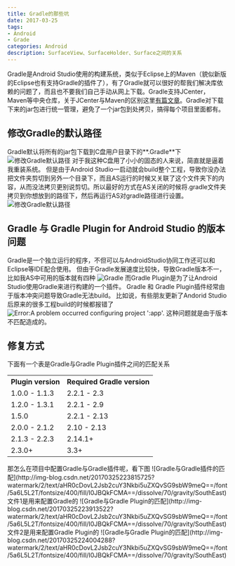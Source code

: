 ```yaml
---
title: Gradle的那些坑
date: 2017-03-25
tags:
- Android
- Grade
categories: Android
description: SurfaceView、SurfaceHolder、Surface之间的关系
---
```


Gradle是Android Studio使用的构建系统，类似于Eclipse上的Maven（貌似新版的Eclipse也有支持Gradle的插件了），有了Gradle就可以很好的帮我们解决库依赖的问题了，而且也不要我们自己手动从网上下载。Gradle支持JCenter，Maven等中央仓库，关于JCenter与Maven的区别这里[有篇文章](http://blog.sina.com.cn/s/blog_72ef7bea0102vvqg.html)。Gradle对下载下来的jar包进行统一管理，避免了一个jar包到处拷贝，搞得每个项目里面都有。

## 修改Gradle的默认路径
Gradle默认将所有的jar包下载到C盘用户目录下的**.Gradle**下
![修改Gradle默认路径](http://img-blog.csdn.net/20170325223333076?watermark/2/text/aHR0cDovL2Jsb2cuY3Nkbi5uZXQvSG9sbW9meQ==/font/5a6L5L2T/fontsize/400/fill/I0JBQkFCMA==/dissolve/70/gravity/SouthEast)
对于我这种C盘用了小小的固态的人来说，简直就是逼着我重装系统。
但是由于Android Studio一启动就会build整个工程，导致你没办法把文件夹剪切到另外一个目录下，而且AS运行的时候又关联了这个文件夹下的内容，从而没法拷贝更别说剪切。所以最好的方式在AS关闭的时候将.gradle文件夹拷贝到你想放到的路径下，然后再运行AS对gradle路径进行设置。
![修改Gradle默认路径](http://img-blog.csdn.net/20170325223445468?watermark/2/text/aHR0cDovL2Jsb2cuY3Nkbi5uZXQvSG9sbW9meQ==/font/5a6L5L2T/fontsize/400/fill/I0JBQkFCMA==/dissolve/70/gravity/SouthEast)

## Gradle 与 Gradle Plugin for Android Studio 的版本问题
Gradle是一个独立运行的程序，不但可以与AndroidStudio协同工作还可以和Eclipse等IDE配合使用。
但由于Gradle发展速度比较快，导致Gradle版本不一，比如我AS中可用的版本就有四种
![Gradle](http://img-blog.csdn.net/20170325223523188?watermark/2/text/aHR0cDovL2Jsb2cuY3Nkbi5uZXQvSG9sbW9meQ==/font/5a6L5L2T/fontsize/400/fill/I0JBQkFCMA==/dissolve/70/gravity/SouthEast)
而Gradle Plugin是为了让Android Studio使用Gradle来进行构建的一个插件。
Gradle 和 Gradle Plugin插件经常由于版本冲突问题导致Gradle无法build。
比如说，有些朋友更新了Andorid Studio后原来的很多工程build的时候都报错了
![Error:A problem occurred configuring project ':app'.](http://img-blog.csdn.net/20170325223630705?watermark/2/text/aHR0cDovL2Jsb2cuY3Nkbi5uZXQvSG9sbW9meQ==/font/5a6L5L2T/fontsize/400/fill/I0JBQkFCMA==/dissolve/70/gravity/SouthEast)
这种问题就是由于版本不匹配造成的。
## 修复方式
下面有一个表是Gradle与Gradle Plugin插件之间的匹配关系
<table><tbody><tr><th>Plugin version</th><th>Required Gradle version</th></tr><tr><td>1.0.0 - 1.1.3</td><td>2.2.1 - 2.3</td></tr><tr><td>1.2.0 - 1.3.1</td><td>2.2.1 - 2.9</td></tr><tr><td>1.5.0</td><td>2.2.1 - 2.13</td></tr><tr><td>2.0.0 - 2.1.2</td><td>2.10 - 2.13</td></tr><tr><td>2.1.3 - 2.2.3</td><td>2.14.1+</td></tr><tr><td>2.3.0+</td><td>3.3+</td></tr></tbody></table>
那怎么在项目中配置Gradle与Gradle插件呢，看下图
![Gradle与Gradle插件的匹配](http://img-blog.csdn.net/20170325223815725?watermark/2/text/aHR0cDovL2Jsb2cuY3Nkbi5uZXQvSG9sbW9meQ==/font/5a6L5L2T/fontsize/400/fill/I0JBQkFCMA==/dissolve/70/gravity/SouthEast)
文件1是用来配置Gradle的
![Gradle与Gradle Plugin的匹配](http://img-blog.csdn.net/20170325223913522?watermark/2/text/aHR0cDovL2Jsb2cuY3Nkbi5uZXQvSG9sbW9meQ==/font/5a6L5L2T/fontsize/400/fill/I0JBQkFCMA==/dissolve/70/gravity/SouthEast)
文件2是用来配置Gradle Plugin的
![Gradle与Gradle Plugin的匹配](http://img-blog.csdn.net/20170325224004288?watermark/2/text/aHR0cDovL2Jsb2cuY3Nkbi5uZXQvSG9sbW9meQ==/font/5a6L5L2T/fontsize/400/fill/I0JBQkFCMA==/dissolve/70/gravity/SouthEast)
